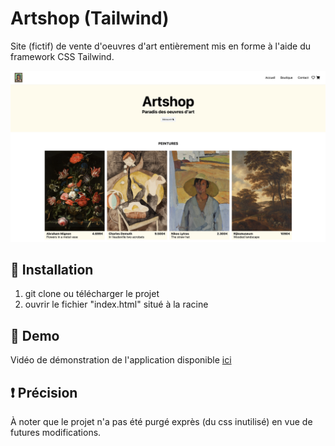 # Artshop (Tailwind)

Site (fictif) de vente d'oeuvres d'art entièrement mis en forme à l'aide du framework CSS Tailwind.

![Screenshot](screenshot.png)

## 🚀 Installation

1. git clone ou télécharger le projet
2. ouvrir le fichier "index.html" situé à la racine

## 💫 Demo

Vidéo de démonstration de l'application disponible [ici](https://drive.google.com/file/d/1sLLfqyYfETF59tDaqDbxJ_3zhF-OeYKb)

## :exclamation: Précision

À noter que le projet n'a pas été purgé exprès (du css inutilisé) en vue de futures modifications.
